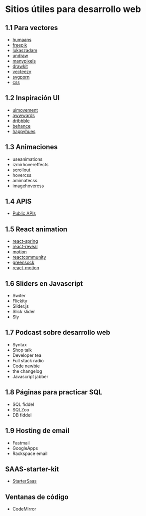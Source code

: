 # Sitios útiles para desarrollo web

## 1.1 Para vectores

-   [humaans](http://humaans.com)
-   [freepik](http://freepik.com)
-   [lukaszadam](http://lukaszadam.com)
-   [undraw](http://undraw.co)
-   [manypixels](http://manypixels.com)
-   [drawkit](http://drawkit.io)
-   [vecteezy](http://vecteezy.com)
-   [svgporn](http://svgporn.com)
-   [css](http://css.gg)

## 1.2 Inspiración UI

-   [uimovement](http://uimovement.com)
-   [awwwards](http://awwwards.com)
-   [dribbble](http://dribbble.com)
-   [behance](http://behance.net)
-   [happyhues](http://happyhues.com)

## 1.3 Animaciones

-   useanimations
-   izmirhovereffects
-   scrollout
-   hovercss
-   amimatecss
-   imagehovercss

## 1.4 APIS

-   [Public APIs](https://github.com/public-apis/public-apis)

## 1.5 React animation

-   [react-spring](http://react-spring.io)
-   [react-reveal](http://react-reveal.com)
-   [motion](http://framer.com/motion)
-   [reactcommunity](http://reactcommunity.org/react-transition-group)
-   [greensock](http://greensock.com)
-   [react-motion](http://github.com/chenglou/react-motion)

## 1.6 Sliders en Javascript

-   Switer
-   Flickity
-   Slider.js
-   Slick slider
-   Sly

## 1.7 Podcast sobre desarrollo web

-   Syntax
-   Shop talk
-   Developer tea
-   Full stack radio
-   Code newbie
-   the changelog
-   Javascript jabber

## 1.8 Páginas para practicar SQL

-   SQL fiddel
-   SQLZoo
-   DB fiddel

## 1.9 Hosting de email

- Fastmail
- GoogleApps
- Rackspace email

## SAAS-starter-kit

- [StarterSaas](https://www.startersaas.com/)

## Ventanas de código

- CodeMirror